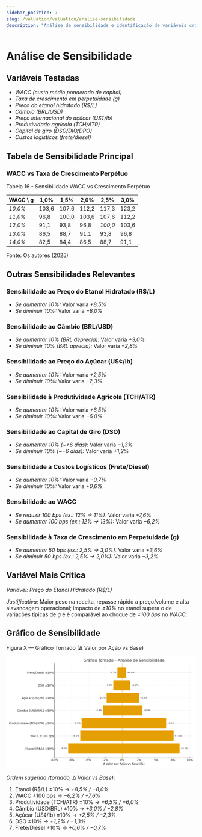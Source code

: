 ```yaml
---
sidebar_position: 7
slug: /valuation/valuation/analise-sensibilidade
description: "Análise de sensibilidade e identificação de variáveis críticas"
---
```


# Análise de Sensibilidade

## Variáveis Testadas

- *WACC (custo médio ponderado de capital)*
- *Taxa de crescimento em perpetuidade (g)*
- *Preço do etanol hidratado (R$/L)*
- *Câmbio (BRL/USD)*
- *Preço internacional do açúcar (US¢/lb)*
- *Produtividade agrícola (TCH/ATR)*
- *Capital de giro (DSO/DIO/DPO)*
- *Custos logísticos (frete/diesel)*

## Tabela de Sensibilidade Principal

### WACC vs Taxa de Crescimento Perpétuo

<p style={{textAlign: 'center'}}>Tabela 16 - Sensibilidade WACC vs Crescimento Perpétuo</p>

| WACC \ g | 1,0% | 1,5% | 2,0% | 2,5% | 3,0% |
|----------|------|------|------|------|------|
| *10,0%* | 103,6 | 107,6 | 112,2 | 117,3 | 123,2 |
| *11,0%* | 96,8  | 100,0 | 103,6 | 107,6 | 112,2 |
| *12,0%* | 91,1  | 93,8  | 96,8  | *100,0* | 103,6 |
| *13,0%* | 86,5  | 88,7  | 91,1  | 93,8  | 96,8  |
| *14,0%* | 82,5  | 84,4  | 86,5  | 88,7  | 91,1  |

<p style={{textAlign: 'center'}}>Fonte: Os autores (2025)</p>

## Outras Sensibilidades Relevantes

### Sensibilidade ao Preço do Etanol Hidratado (R$/L)
- *Se aumentar 10%:* Valor varia *+8,5%*
- *Se diminuir 10%:* Valor varia *−8,0%*

### Sensibilidade ao Câmbio (BRL/USD)
- *Se aumentar 10% (BRL deprecia):* Valor varia *+3,0%*
- *Se diminuir 10% (BRL aprecia):* Valor varia *−2,8%*

### Sensibilidade ao Preço do Açúcar (US¢/lb)
- *Se aumentar 10%:* Valor varia *+2,5%*
- *Se diminuir 10%:* Valor varia *−2,3%*

### Sensibilidade à Produtividade Agrícola (TCH/ATR)
- *Se aumentar 10%:* Valor varia *+6,5%*
- *Se diminuir 10%:* Valor varia *−6,0%*

### Sensibilidade ao Capital de Giro (DSO)
- *Se aumentar 10% (~+6 dias):* Valor varia *−1,3%*
- *Se diminuir 10% (~−6 dias):* Valor varia *+1,2%*

### Sensibilidade a Custos Logísticos (Frete/Diesel)
- *Se aumentar 10%:* Valor varia *−0,7%*
- *Se diminuir 10%:* Valor varia *+0,6%*

### Sensibilidade ao WACC
- *Se reduzir 100 bps (ex.: 12% → 11%):* Valor varia *+7,6%*
- *Se aumentar 100 bps (ex.: 12% → 13%):* Valor varia *−6,2%*

### Sensibilidade à Taxa de Crescimento em Perpetuidade (g)
- *Se aumentar 50 bps (ex.: 2,5% → 3,0%):* Valor varia *+3,6%*
- *Se diminuir 50 bps (ex.: 2,5% → 2,0%):* Valor varia *−3,2%*

## Variável Mais Crítica

*Variável:* *Preço do Etanol Hidratado (R$/L)*

*Justificativa:* Maior peso na receita, repasse rápido a preço/volume e alta alavancagem operacional; impacto de *±10%* no etanol supera o de variações típicas de *g* e é comparável ao choque de *±100 bps* no *WACC*.

## Gráfico de Sensibilidade

<p style={{textAlign: 'center'}}>Figura X — Gráfico Tornado (∆ Valor por Ação vs Base)</p>

![Gráfico Tornado — Sensibilidade](/docs/static/img/sensibilidade_tornado_v3.png)

*Ordem sugerida (tornado, ∆ Valor vs Base):*
1. Etanol (R$/L) ±10% → *+8,5% / −8,0%*
2. WACC ±100 bps → *−6,2% / +7,6%*
3. Produtividade (TCH/ATR) ±10% → *+6,5% / −6,0%*
4. Câmbio (USD/BRL) ±10% → *+3,0% / −2,8%*
5. Açúcar (US¢/lb) ±10% → *+2,5% / −2,3%*
6. DSO ±10% → *+1,2% / −1,3%*
7. Frete/Diesel ±10% → *+0,6% / −0,7%*